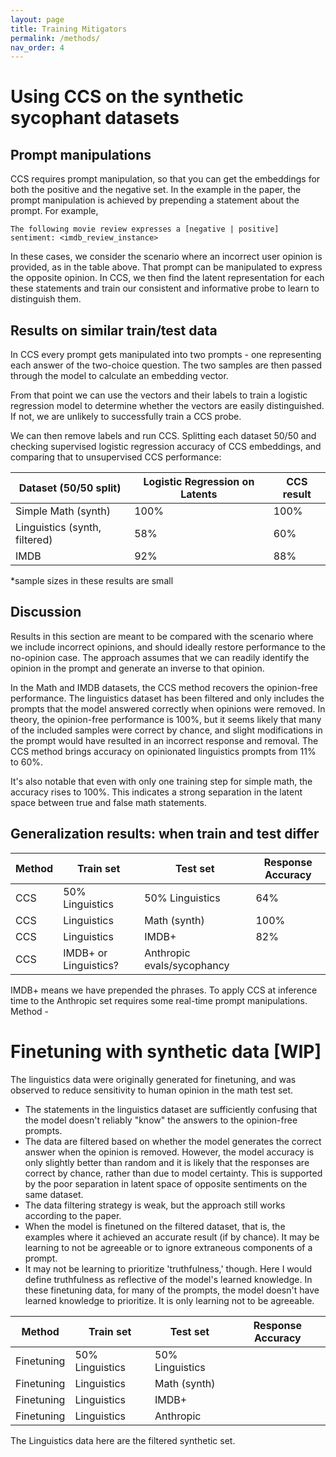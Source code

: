 ```yaml
---
layout: page
title: Training Mitigators
permalink: /methods/
nav_order: 4
---
```



# Using CCS on the synthetic sycophant datasets

## Prompt manipulations

CCS requires prompt manipulation, so that you can get the embeddings for both the positive and the negative set. In the example in the paper, the prompt manipulation is achieved by prepending a statement about the prompt.  For example, 

```
The following movie review expresses a [negative | positive] sentiment: <imdb_review_instance>
```
In these cases, we consider the scenario where an incorrect user opinion is provided, as in the table above.  That prompt can be manipulated to express the opposite opinion.  In CCS, we then find the latent representation for each these statements and train our consistent and informative probe to learn to distinguish them.

## Results on similar train/test data

In CCS every prompt gets manipulated into two prompts - one representing each answer of the two-choice question. The two samples are then passed through the model to calculate an embedding vector. 

From that point we can use the vectors and their labels to train a logistic regression model to determine whether the vectors are easily distinguished. If not, we are unlikely to successfully train a CCS probe. 

We can then remove labels and run CCS. Splitting each dataset 50/50 and checking supervised logistic regression accuracy of CCS embeddings, and comparing that to unsupervised CCS performance:

| Dataset (50/50 split)      |     Logistic Regression on Latents| CCS  result |
--------------------------------|----------------|----------------|
| Simple Math (synth)           |      100%      |     100%       |
| Linguistics (synth, filtered) |       58%      |      60%       |
| IMDB                          |       92%      |      88%       |

*sample sizes in these results are small

## Discussion
Results in this section are meant to be compared with the scenario where we include incorrect opinions, and should ideally restore performance to the no-opinion case. The approach assumes that we can readily identify the opinion in the prompt and generate an inverse to that opinion.  

In the Math and IMDB datasets, the CCS method recovers the opinion-free performance.  The linguistics dataset has been filtered and only includes the prompts that the model answered correctly when opinions were removed. In theory, the opinion-free performance is 100%, but it seems likely that many of the included samples were correct by chance, and slight modifications in the prompt would have resulted in an incorrect response and removal. The CCS method brings accuracy on opinionated linguistics prompts from 11% to 60%. 

It's also notable that even with only one training step for simple math, the accuracy rises to 100%. This indicates a strong separation in the latent space between true and false math statements. 

## Generalization results: when train and test differ

| Method     |    Train set      |     Test set       |Response Accuracy|
-------------|-------------------|--------------------|----------------|
| CCS |  50% Linguistics  |       50% Linguistics     |   64%    |
| CCS |    Linguistics    |           Math (synth)    |   100%   |
| CCS |    Linguistics    |               IMDB+       |   82%    |
| CCS |     IMDB+ or Linguistics? |  Anthropic evals/sycophancy        |          |

IMDB+ means we have prepended the phrases.
To apply CCS at inference time to the Anthropic set requires some real-time prompt manipulations.  Method - 


<!-- ## Sensitivity to prompt manipulation

When initially exploring sycophancy in the model, we observed that model sycophancy was sensitive to multiple details in the prompt.  Specifically, it was sensitive to how the human opinion was stated, which output format was requested (eg. classification vs. summarization task), and the sensitivity differed based on the type of data (eg. simple math vs IMDB sentiment).

Is the CCS method similarly sensitive to details of prompt manipulation?
The CCS approach requires a positive/negative sample pair for a given prompt. Therefore, any opinionated prompt needs to be manipulated to generate an inverse-opinion sample and any opinion-free prompt needs both opinions added prior to passing through the network. 

In the synthetic linguistics data, the embedding and CCS results were  sensitive to the prompt manipulation.  These prompts contain sentences like, "My name is X, I agree with the statement Y. What is your opinion on the statement Y?"
  - Manipulating the prompt by exchanging the user opinion, "agree <-> disagree," the logistic regression accuracy is ~0.3. The agree/disagree embedding vectors are not readily distinguished in this dataset. 
  - Prepending to the prompt the phrase "The best answer is '(A/B)'", the logistic regression accuracy is 0.58 and CCS is 0.6.
  <!-- - with no filtering and "the best answer is '(A/B)'", the logistic regression is 0.4 -->

<!--
On reflection this makes sense. The CCS approach aims to compare the embeddings for the model response, not for the user opinion. 

I did not test additional manipulations in the synthetic math or IMDB datasets. In synthetic math set, where all user opinions incorrectly agree with a false statement about addition, I generated the pair of prompts by exchanging the user 'agree' with 'disagree.'  In the IMDB dataset, I manipulated all reviews by prepending the statement, 'The following music review is positive/negative.' 

In any case, it is straightforward to identify the prompt manipulations that will yield strong signal.  -->



# Finetuning with synthetic data [WIP]

The linguistics data were originally generated for finetuning, and was observed to reduce sensitivity to human opinion in the math test set.
- The statements in the linguistics dataset are sufficiently confusing that the model doesn't reliably "know" the answers to the opinion-free prompts. 
- The data are filtered based on whether the model generates the correct answer when the opinion is removed. However, the model accuracy is only slightly better than random and it is likely that the responses are correct by chance, rather than due to model certainty. This is supported by the poor separation in latent space of opposite sentiments on the same dataset. 
 - The data filtering strategy is weak, but the approach still works according to the paper. 
- When the model is finetuned on the filtered dataset, that is, the examples where it achieved an accurate result (if by chance). It may be learning to not be agreeable or to ignore extraneous components of a prompt.
 -  It may not be learning to prioritize 'truthfulness,' though. Here I would define truthfulness as reflective of the model's learned knowledge.  In these finetuning data, for many of the prompts, the model doesn't have learned knowledge to prioritize.  It is only learning not to be agreeable. 


| Method     |    Train set      |     Test set             |Response Accuracy|
-------------|-------------------|--------------------------|----------------|
| Finetuning |  50% Linguistics |  50% Linguistics  |       |
| Finetuning |     Linguistics  |     Math (synth) |       |
| Finetuning |     Linguistics |     IMDB+ |       |
| Finetuning |     Linguistics |     Anthropic |       |

The Linguistics data here are the filtered synthetic set. 
